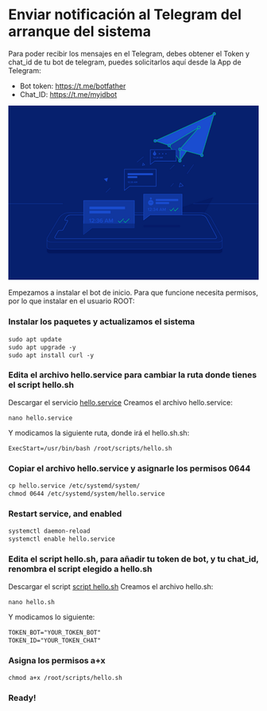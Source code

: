 # Enviar notificación al Telegram del arranque del sistema
Para poder recibir los mensajes en el Telegram, debes obtener el Token y chat_id de tu bot de telegram, puedes solicitarlos aquí desde la App de Telegram:
- Bot token: https://t.me/botfather
- Chat_ID: https://t.me/myidbot

![alt text](https://github.com/JuanRodenas/HelloSystemBoot/blob/main/hellotelegram.png)

Empezamos a instalar el bot de inicio. Para que funcione necesita permisos, por lo que instalar en el usuario ROOT:
### Instalar los paquetes y actualizamos el sistema
~~~~
sudo apt update
sudo apt upgrade -y
sudo apt install curl -y
~~~~

### Edita el archivo hello.service para cambiar la ruta donde tienes el script hello.sh
Descargar el servicio [hello.service](https://github.com/JuanRodenas/HelloSystemBoot/blob/main/hello.service)
Creamos el archivo hello.service:
~~~~
nano hello.service
~~~~
Y modicamos la siguiente ruta, donde irá el hello.sh.sh:
~~~~
ExecStart=/usr/bin/bash	/root/scripts/hello.sh
~~~~
### Copiar el archivo hello.service y asignarle los permisos 0644
~~~~
cp hello.service /etc/systemd/system/
chmod 0644 /etc/systemd/system/hello.service
~~~~
### Restart service, and enabled
~~~~
systemctl daemon-reload
systemctl enable hello.service
~~~~
### Edita el script hello.sh, para añadir tu token de bot, y tu chat_id, renombra el script elegido a hello.sh
Descargar el script [script hello.sh](https://github.com/JuanRodenas/HelloSystemBoot/blob/main/hello.sh)
Creamos el archivo hello.sh:
~~~~
nano hello.sh
~~~~
Y modicamos lo siguiente:
~~~~
TOKEN_BOT="YOUR_TOKEN_BOT"
TOKEN_ID="YOUR_TOKEN_CHAT"
~~~~
### Asigna los permisos a+x
~~~~
chmod a+x /root/scripts/hello.sh
~~~~
### Ready!
